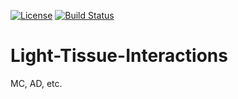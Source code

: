 [![License](https://img.shields.io/badge/license-GNU_GPLv3-orange.svg)](https://github.com/VulpesCorsac/Geo/blob/master/LICENSE) 
[![Build Status](https://ci.appveyor.com/api/projects/status/29ba1qdagqtfmbpw?svg=true)](https://ci.appveyor.com/project/VulpesCorsac/light-tissue-interactions/)

# Light-Tissue-Interactions
MC, AD, etc.
